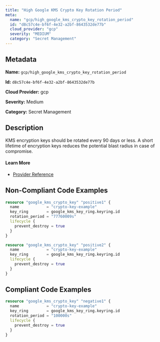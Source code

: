```yaml
---
title: "High Google KMS Crypto Key Rotation Period"
meta:
  name: "gcp/high_google_kms_crypto_key_rotation_period"
  id: "d8c57c4e-bf6f-4e32-a2bf-8643532de77b"
  cloud_provider: "gcp"
  severity: "MEDIUM"
  category: "Secret Management"
---
```


## Metadata
**Name:** `gcp/high_google_kms_crypto_key_rotation_period`

**Id:** `d8c57c4e-bf6f-4e32-a2bf-8643532de77b`

**Cloud Provider:** gcp

**Severity:** Medium

**Category:** Secret Management

## Description
KMS encryption keys should be rotated every 90 days or less. A short lifetime of encryption keys reduces the potential blast radius in case of compromise.

#### Learn More

 - [Provider Reference](https://registry.terraform.io/providers/hashicorp/google/latest/docs/resources/kms_crypto_key)

## Non-Compliant Code Examples
```terraform
resource "google_kms_crypto_key" "positive1" {
  name            = "crypto-key-example"
  key_ring        = google_kms_key_ring.keyring.id
  rotation_period = "77760009s"
  lifecycle {
    prevent_destroy = true
  }
}

resource "google_kms_crypto_key" "positive2" {
  name            = "crypto-key-example"
  key_ring        = google_kms_key_ring.keyring.id
  lifecycle {
    prevent_destroy = true
  }
}

```

## Compliant Code Examples
```terraform
resource "google_kms_crypto_key" "negative1" {
  name            = "crypto-key-example"
  key_ring        = google_kms_key_ring.keyring.id
  rotation_period = "100000s"
  lifecycle {
    prevent_destroy = true
  }
}

```